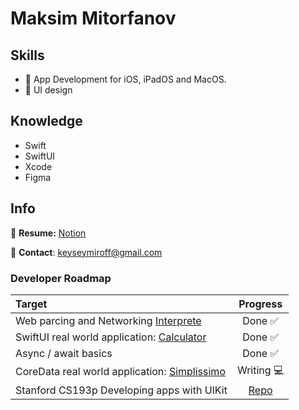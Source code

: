 # Maksim Mitorfanov

## Skills
- 🍏 App Development for iOS, iPadOS and MacOS.
- 🌷 UI design

## Knowledge
- Swift
- SwiftUI
- Xcode
- Figma

## Info
📝 **Resume:** [Notion](https://www.notion.so/maksimmitrofanov/Maksim-Mitrofanov-Resume-98e66952508c420da917a3f2d547751a)

📨 **Contact**: keyseymiroff@gmail.com


### Developer Roadmap
| Target |  Progress |
| :---   |  :---:    |
| Web parcing and Networking [Interprete](https://github.com/maksim-mitrofanov/Interprete)  |   Done ✅  |
| SwiftUI real world application: [Calculator](https://github.com/maksim-mitrofanov/Calculator) | Done ✅ |
| Async / await basics | Done ✅ |
| CoreData real world application: [Simplissimo](https://github.com/maksim-mitrofanov/Simplissimo) | Writing 💻 |
| Stanford CS193p Developing apps with UIKit | [Repo](https://github.com/maksim-mitrofanov/CS193p-UIKit)  |
